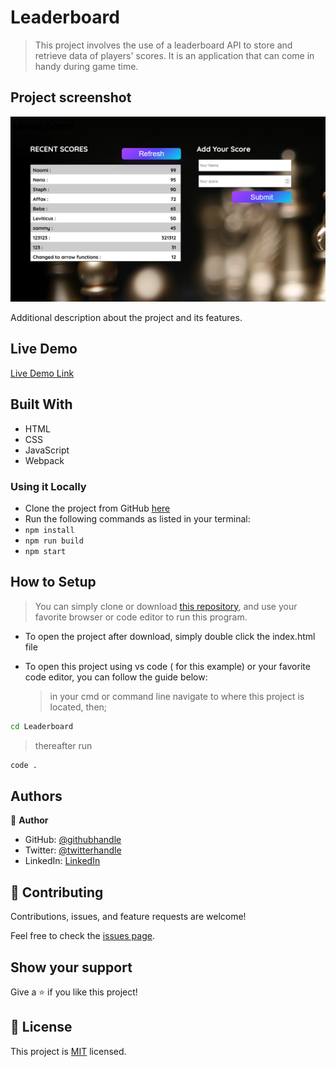 # Leaderboard

> This project involves the use of a leaderboard API to store and retrieve data of players' scores. It is an application that can come in handy during game time.

## Project screenshot

![screenshot](./app_screenshot.png)

Additional description about the project and its features.

## Live Demo

[Live Demo Link](https://mosams.github.io/Leaderboard/dist/)

## Built With

- HTML
- CSS
- JavaScript
- Webpack

### Using it Locally

- Clone the project from GitHub [here](https://github.com/Mosams/Leaderboard.git)
- Run the following commands as listed in your terminal:
- `npm install`
- `npm run build`
- `npm start`

## How to Setup

> You can simply clone or download [this repository](https://github.com/Mosams/Leaderboard.git), and use your favorite browser or code editor to run this program.

- To open the project after download, simply double click the index.html file

- To open this project using vs code ( for this example) or your favorite code editor, you can follow the guide below:
  > in your cmd or command line navigate to where this project is located, then;

```cmd
cd Leaderboard
```

> thereafter run

```cmd
code .
```

## Authors

👤 **Author**

- GitHub: [@githubhandle](https://github.com/Mosams/)
- Twitter: [@twitterhandle](https://twitter.com/sam_mongare)
- LinkedIn: [LinkedIn](https://www.linkedin.com/in/sammy-mongare-b8288310b/)

## 🤝 Contributing

Contributions, issues, and feature requests are welcome!

Feel free to check the [issues page](../../issues/).

## Show your support

Give a ⭐️ if you like this project!

## 📝 License

This project is [MIT](./MIT.md) licensed.
